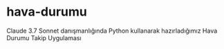 # hava-durumu
Claude 3.7 Sonnet danışmanlığında Python kullanarak hazırladığımız Hava Durumu Takip Uygulaması
